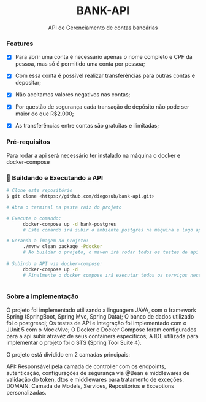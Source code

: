 <h1 align="center">BANK-API</h1>
<p align="center">API de Gerenciamento de contas bancárias</p>


### Features

- [x] Para abrir uma conta é necessário apenas o nome completo e CPF da pessoa, mas só é permitido uma conta por pessoa;
- [x] Com essa conta é possível realizar transferências para outras contas e depositar;
- [x] Não aceitamos valores negativos nas contas;
- [x] Por questão de segurança cada transação de depósito não pode ser maior do que R$2.000;
- [x] As transferências entre contas são gratuitas e ilimitadas;


### Pré-requisitos

Para rodar a api será necessário ter instalado na máquina o docker e docker-compose

### 🎲 Buildando e Executando a API

```bash
# Clone este repositório
$ git clone <https://github.com/diegosub/bank-api.git>

# Abra o terminal na pasta raiz do projeto

# Execute o comando: 
      docker-compose up -d bank-postgres
      # Este comando irá subir o ambiente postgres na máquina e logo após iremos gerar a imagem do projeto.

# Gerando a imagem do projeto:
      ./mvnw clean package -Pdocker
      # Ao buildar o projeto, o maven irá rodar todos os testes de api e de integração. 
      
# Subindo a API via docker-compose:
      docker-compose up -d
      # Finalmente o docker compose irá executar todos os serviços necessários para disponibilizar a API
      

```

### Sobre a implementação

O projeto foi implementado utilizando a linguagem JAVA, com o framework Spring (SpringBoot, Spring Mvc, Spring Data);
O banco de dados utilizado foi o postgresql;
Os testes de API e integração foi implementado com o JUnit 5 com o MockMvc;
O Docker e Docker Compose foram configurados para a api subir atravéz de seus containers específicos;
A IDE utilizada para implementar o projeto foi o STS (Spring Tool Suite 4).

O projeto está dividido em 2 camadas principais:

  API: Responsável pela camada de controller com os endpoints, autenticação, 
  configurações de segurança via @Bean e middlewares de validação do token, 
  dtos e middlewares para tratamento de exceções.  
  DOMAIN: Camada de Models, Services, Repositórios e Exceptions personalizadas.
    















